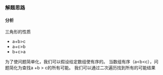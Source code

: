### 解题思路

#### 分析
三角形的性质 
* a+b>c
* a+c>b
* b+c>a

为了使问题简单化，我们可以假设给定数组使有序的。
当数组有序（a<b<c），问题简化为查找a +b > c的所有可能。
我们可以通过二次遍历找到所有的可能结果

